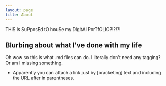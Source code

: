 ```yaml
---
layout: page
title: About
---
```


<p class="message">
  THiS Is SuPposEd tO houSe my DIgitAl PorTfOLIO?!?!?!
</p>

## Blurbing about what I've done with my life

Oh wow so this is what .md files can do. I literally don't need any tagging? Or am I missing something.

* Apparently you can attach a link just by [bracketing] text and including the URL after in parentheses.


